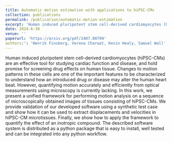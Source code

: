 ```yaml
---
title: Automatic motion estimation with applications to hiPSC-CMs
collection: publications
permalink: /publication/automatic-motion-estimation
excerpt: 'Human induced pluripotent stem cell-derived cardiomyocytes (hiPSC-CMs) are an effective tool for studying cardiac function and disease, and hold promise for screening drug effects on human tissue'
date: 2024-6-30
venue: ''
paperurl: 'https://arxiv.org/pdf/2407.00799'
authors:': 'Henrik Finsberg, Verena Charwat, Kevin Healy, Samuel Wall'
---
```


Human induced pluripotent stem cell-derived cardiomyocytes (hiPSC-CMs) are an effective tool for studying cardiac function and disease, and hold promise for screening drug effects on human tissue. Changes to motion patterns in these cells are one of the important features to be characterized to understand how an introduced drug or disease may alter the human heart beat. However, quantifying motion accurately and efficiently from optical measurements using microscopy is currently lacking. In this work, we present a unified framework for performing motion analysis on a sequence of microscopically obtained images of tissues consisting of hiPSC-CMs. We provide validation of our developed software using a synthetic test case and show how it can be used to extract displacements and velocities in hiPSC-CM microtissues. Finally, we show how to apply the framework to quantify the effect of an inotropic compound. The described software system is distributed as a python package that is easy to install, well tested and can be integrated into any python workflow.
